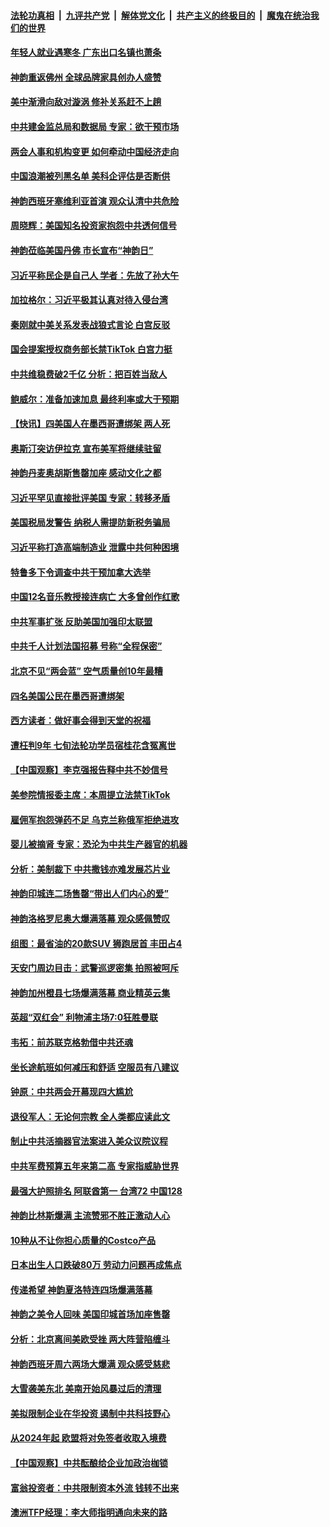 ####  [法轮功真相](../../../../basic/blob/master/README.md?t=03090012) &nbsp;|&nbsp; [九评共产党](../../../../9ping.md/blob/master/README.md?t=03090012) &nbsp;|&nbsp; [解体党文化](../../../../jtdwh.md/blob/master/README.md?t=03090012)  &nbsp;|&nbsp; [共产主义的终极目的](../../../../gczydzjmd.md/blob/master/README.md?t=03090012) &nbsp;|&nbsp; [魔鬼在统治我们的世界](../../../../mgztzwmdsj.md/blob/master/README.md?t=03090012) 

#### [年轻人就业遇寒冬 广东出口名镇也萧条](../pages/nf4514/n13945529.md?t=03090012) 

#### [神韵重返佛州 全球品牌家具创办人盛赞](../pages/nf4514/n13945724.md?t=03090012) 

#### [美中渐滑向敌对漩涡 修补关系赶不上趟](../pages/nf4514/n13945452.md?t=03090012) 

#### [中共建金监总局和数据局 专家：欲干预市场](../pages/nf4514/n13945335.md?t=03090012) 

#### [两会人事和机构变更 如何牵动中国经济走向](../pages/nf4514/n13945109.md?t=03090012) 

#### [中国浪潮被列黑名单 美科企评估是否断供](../pages/nf4514/n13945357.md?t=03090012) 

#### [神韵西班牙塞维利亚首演 观众认清中共危险](../pages/nf4514/n13945373.md?t=03090012) 

#### [周晓辉：美国知名投资家抱怨中共透何信号](../pages/nf4514/n13945099.md?t=03090012) 

#### [神韵莅临美国丹佛 市长宣布“神韵日”](../pages/nf4514/n13945284.md?t=03090012) 

#### [习近平称民企是自己人 学者：先放了孙大午](../pages/nf4514/n13945185.md?t=03090012) 

#### [加拉格尔：习近平极其认真对待入侵台湾](../pages/nf4514/n13945183.md?t=03090012) 

#### [秦刚就中美关系发表战狼式言论 白宫反驳](../pages/nf4514/n13945142.md?t=03090012) 

#### [国会提案授权商务部长禁TikTok 白宫力挺](../pages/nf4514/n13945138.md?t=03090012) 

#### [中共维稳费破2千亿 分析：把百姓当敌人](../pages/nf4514/n13944840.md?t=03090012) 

#### [鲍威尔：准备加速加息 最终利率或大于预期](../pages/nf4514/n13945064.md?t=03090012) 

#### [【快讯】四美国人在墨西哥遭绑架 两人死](../pages/nf4514/n13945037.md?t=03090012) 

#### [奥斯汀突访伊拉克 宣布美军将继续驻留](../pages/nf4514/n13944974.md?t=03090012) 

#### [神韵丹麦奥胡斯售罄加座 感动文化之都](../pages/nf4514/n13944729.md?t=03090012) 

#### [习近平罕见直接批评美国 专家：转移矛盾](../pages/nf4514/n13944674.md?t=03090012) 

#### [美国税局发警告 纳税人需提防新税务骗局](../pages/nf4514/n13944671.md?t=03090012) 

#### [习近平称打造高端制造业 泄露中共何种困境](../pages/nf4514/n13944426.md?t=03090012) 

#### [特鲁多下令调查中共干预加拿大选举](../pages/nf4514/n13944600.md?t=03090012) 

#### [中国12名音乐教授接连病亡 大多曾创作红歌](../pages/nf4514/n13944677.md?t=03090012) 

#### [中共军事扩张 反助美国加强印太联盟](../pages/nf4514/n13944397.md?t=03090012) 

#### [中共千人计划法国招募 号称“全程保密”](../pages/nf4514/n13944403.md?t=03090012) 

#### [北京不见“两会蓝” 空气质量创10年最糟](../pages/nf4514/n13944394.md?t=03090012) 

#### [四名美国公民在墨西哥遭绑架](../pages/nf4514/n13944321.md?t=03090012) 

#### [西方读者：做好事会得到天堂的祝福](../pages/nf4514/n13943151.md?t=03090012) 

#### [遭枉判9年 七旬法轮功学员宿桂花含冤离世](../pages/nf4514/n13943708.md?t=03090012) 

#### [【中国观察】李克强报告释中共不妙信号](../pages/nf4514/n13944183.md?t=03090012) 

#### [美参院情报委主席：本周提立法禁TikTok](../pages/nf4514/n13943723.md?t=03090012) 

#### [雇佣军抱怨弹药不足 乌克兰称俄军拒绝进攻](../pages/nf4514/n13944185.md?t=03090012) 

#### [婴儿被摘肾 专家：恐沦为中共生产器官的机器](../pages/nf4514/n13944074.md?t=03090012) 

#### [分析：美制裁下 中共撒钱亦难发展芯片业](../pages/nf4514/n13943934.md?t=03090012) 

#### [神韵印城连二场售罄“带出人们内心的爱”](../pages/nf4514/n13944178.md?t=03090012) 

#### [神韵洛格罗尼奥大爆满落幕 观众感佩赞叹](../pages/nf4514/n13943706.md?t=03090012) 

#### [组图：最省油的20款SUV 狮跑居首 丰田占4](../pages/nf4514/n13929393.md?t=03090012) 

#### [天安门周边目击：武警巡逻密集 拍照被呵斥](../pages/nf4514/n13943290.md?t=03090012) 

#### [神韵加州橙县七场爆满落幕 商业精英云集](../pages/nf4514/n13944146.md?t=03090012) 

#### [英超“双红会” 利物浦主场7:0狂胜曼联](../pages/nf4514/n13943745.md?t=03090012) 

#### [韦拓：前苏联克格勃借中共还魂](../pages/nf4514/n13943737.md?t=03090012) 

#### [坐长途航班如何减压和舒适 空服员有八建议](../pages/nf4514/n13942569.md?t=03090012) 

#### [钟原：中共两会开幕现四大尴尬](../pages/nf4514/n13943175.md?t=03090012) 

#### [退役军人：无论何宗教 全人类都应读此文](../pages/nf4514/n13941939.md?t=03090012) 

#### [制止中共活摘器官法案进入美众议院议程](../pages/nf4514/n13943637.md?t=03090012) 

#### [中共军费预算五年来第二高 专家指威胁世界](../pages/nf4514/n13943365.md?t=03090012) 

#### [最强大护照排名 阿联酋第一 台湾72 中国128](../pages/nf4514/n13943153.md?t=03090012) 

#### [神韵比林斯爆满 主流赞邪不胜正激动人心](../pages/nf4514/n13943678.md?t=03090012) 

#### [10种从不让你担心质量的Costco产品](../pages/nf4514/n13942101.md?t=03090012) 

#### [日本出生人口跌破80万 劳动力问题再成焦点](../pages/nf4514/n13943446.md?t=03090012) 

#### [传递希望 神韵夏洛特连四场爆满落幕](../pages/nf4514/n13943472.md?t=03090012) 

#### [神韵之美令人回味 美国印城首场加座售罄](../pages/nf4514/n13943366.md?t=03090012) 

#### [分析：北京离间美欧受挫 两大阵营陷缠斗](../pages/nf4514/n13943304.md?t=03090012) 

#### [神韵西班牙周六两场大爆满 观众感受慈悲](../pages/nf4514/n13943332.md?t=03090012) 

#### [大雪袭美东北 美南开始风暴过后的清理](../pages/nf4514/n13943202.md?t=03090012) 

#### [美拟限制企业在华投资 遏制中共科技野心](../pages/nf4514/n13942805.md?t=03090012) 

#### [从2024年起 欧盟将对免签者收取入境费](../pages/nf4514/n13943082.md?t=03090012) 

#### [【中国观察】中共酝酿给企业加政治枷锁](../pages/nf4514/n13943014.md?t=03090012) 

#### [富翁投资者：中共限制资本外流 钱转不出来](../pages/nf4514/n13942831.md?t=03090012) 

#### [澳洲TFP经理：李大师指明通向未来的路](../pages/nf4514/n13942283.md?t=03090012) 

